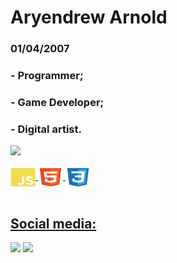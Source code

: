## <h1> Aryendrew Arnold </h1>
<h3>01/04/2007</h3>
<h3>- Programmer;</h3>
<h3>- Game Developer;</h3>
<h3>- Digital artist.</h3>

 <div>
    <a href="https://github.com/Aryendrew-Arnold">
    <img height="180em" src="https://github-readme-stats.vercel.app/api?username=Aryendrew-Arnold&show_icons=true&theme=dracula&include_all_commits=true&count_private=true"/>
 </div>
    
<div style="display: inline_block"><br>
  <img align="center" alt="Js" height="30" width="40" src="https://raw.githubusercontent.com/devicons/devicon/master/icons/javascript/javascript-plain.svg">
  <img align="center" alt="HTML" height="30" width="40" src="https://raw.githubusercontent.com/devicons/devicon/master/icons/html5/html5-original.svg">
  <img align="center" alt="CSS" height="30" width="40" src="https://raw.githubusercontent.com/devicons/devicon/master/icons/css3/css3-original.svg">
</div>
 
<br>
 
<h2>Social media:</h2>
 
<div> 
  <a href="https://www.youtube.com/@Vandarke" target="_blank"><img src="https://img.shields.io/badge/YouTube-FF0000?style=for-the-badge&logo=youtube&logoColor=white" target="_blank"></a>
  <a href="https://www.instagram.com/lord_vandarke/" target="_blank"><img src="https://img.shields.io/badge/-Instagram-%23E4405F?style=for-the-badge&logo=instagram&logoColor=white" target="_blank"></a>
</div>
